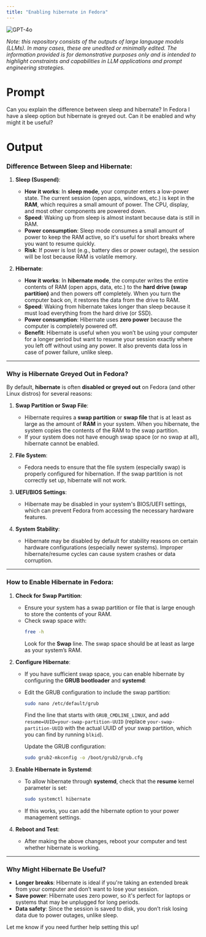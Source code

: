 ```yaml
---
title: "Enabling hibernate in Fedora"
---
```

![GPT-4o](https://img.shields.io/badge/GPT--4o-3333FF?style=for-the-badge&logo=openai&logoColor=white)



*Note: this repository consists of the outputs of large language models (LLMs). In many cases, these are unedited or minimally edited. The information provided is for demonstrative purposes only and is intended to highlight constraints and capabilities in LLM applications and prompt engineering strategies.*



# Prompt

Can you explain the difference between sleep and hibernate? In Fedora I have a sleep option but hibernate is greyed out. Can it be enabled and why might it be useful?

# Output

### Difference Between Sleep and Hibernate:

1. **Sleep (Suspend)**:
   - **How it works**: In **sleep mode**, your computer enters a low-power state. The current session (open apps, windows, etc.) is kept in the **RAM**, which requires a small amount of power. The CPU, display, and most other components are powered down.
   - **Speed**: Waking up from sleep is almost instant because data is still in RAM.
   - **Power consumption**: Sleep mode consumes a small amount of power to keep the RAM active, so it's useful for short breaks where you want to resume quickly.
   - **Risk**: If power is lost (e.g., battery dies or power outage), the session will be lost because RAM is volatile memory.

2. **Hibernate**:
   - **How it works**: In **hibernate mode**, the computer writes the entire contents of RAM (open apps, data, etc.) to the **hard drive (swap partition)** and then powers off completely. When you turn the computer back on, it restores the data from the drive to RAM.
   - **Speed**: Waking from hibernate takes longer than sleep because it must load everything from the hard drive (or SSD).
   - **Power consumption**: Hibernate uses **zero power** because the computer is completely powered off.
   - **Benefit**: Hibernate is useful when you won’t be using your computer for a longer period but want to resume your session exactly where you left off without using any power. It also prevents data loss in case of power failure, unlike sleep.

---

### Why is Hibernate Greyed Out in Fedora?

By default, **hibernate** is often **disabled or greyed out** on Fedora (and other Linux distros) for several reasons:

1. **Swap Partition or Swap File**:
   - Hibernate requires a **swap partition** or **swap file** that is at least as large as the amount of **RAM** in your system. When you hibernate, the system copies the contents of the RAM to the swap partition.
   - If your system does not have enough swap space (or no swap at all), hibernate cannot be enabled.

2. **File System**:
   - Fedora needs to ensure that the file system (especially swap) is properly configured for hibernation. If the swap partition is not correctly set up, hibernate will not work.

3. **UEFI/BIOS Settings**:
   - Hibernate may be disabled in your system's BIOS/UEFI settings, which can prevent Fedora from accessing the necessary hardware features.

4. **System Stability**:
   - Hibernate may be disabled by default for stability reasons on certain hardware configurations (especially newer systems). Improper hibernate/resume cycles can cause system crashes or data corruption.

---

### How to Enable Hibernate in Fedora:

1. **Check for Swap Partition**:
   - Ensure your system has a swap partition or file that is large enough to store the contents of your RAM.
   - Check swap space with:
     ```bash
     free -h
     ```
     Look for the **Swap** line. The swap space should be at least as large as your system’s RAM.

2. **Configure Hibernate**:
   - If you have sufficient swap space, you can enable hibernate by configuring the **GRUB bootloader** and **systemd**:
   
   - Edit the GRUB configuration to include the swap partition:
     ```bash
     sudo nano /etc/default/grub
     ```
     Find the line that starts with `GRUB_CMDLINE_LINUX`, and add `resume=UUID=your-swap-partition-UUID` (replace `your-swap-partition-UUID` with the actual UUID of your swap partition, which you can find by running `blkid`).
     
     Update the GRUB configuration:
     ```bash
     sudo grub2-mkconfig -o /boot/grub2/grub.cfg
     ```

3. **Enable Hibernate in Systemd**:
   - To allow hibernate through **systemd**, check that the **resume** kernel parameter is set:
     ```bash
     sudo systemctl hibernate
     ```
   - If this works, you can add the hibernate option to your power management settings.

4. **Reboot and Test**:
   - After making the above changes, reboot your computer and test whether hibernate is working.

---

### Why Might Hibernate Be Useful?

- **Longer breaks**: Hibernate is ideal if you're taking an extended break from your computer and don’t want to lose your session.
- **Save power**: Hibernate uses zero power, so it's perfect for laptops or systems that may be unplugged for long periods.
- **Data safety**: Since the session is saved to disk, you don’t risk losing data due to power outages, unlike sleep.

Let me know if you need further help setting this up!